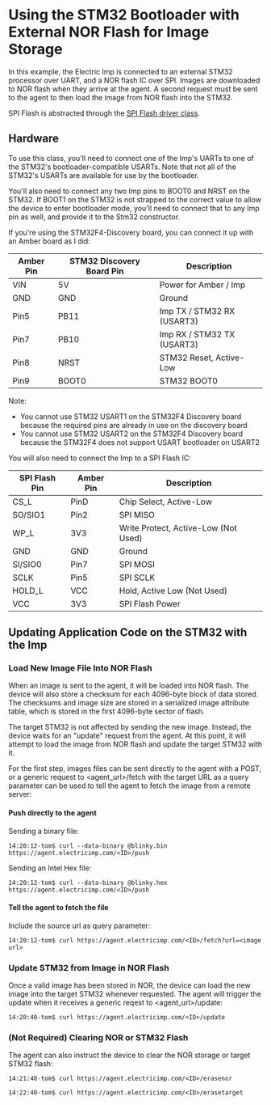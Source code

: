 Using the STM32 Bootloader with External NOR Flash for Image Storage
==============================
In this example, the Electric Imp is connected to an external STM32 processor over UART, and a NOR flash IC over SPI. Images are downloaded to NOR flash when they arrive at the agent. A second request must be sent to the agent to then load the image from NOR flash into the STM32. 

SPI Flash is abstracted through the [SPI Flash driver class](https://github.com/electricimp/reference/tree/master/hardware/SpiFlash).

## Hardware

To use this class, you'll need to connect one of the Imp's UARTs to one of the STM32's bootloader-compatible USARTs. Note that not all of the STM32's USARTs are available for use by the bootloader. 

You'll also need to connect any two Imp pins to BOOT0 and NRST on the STM32. If BOOT1 on the STM32 is not strapped to the correct value to allow the device to enter bootloader mode, you'll need to connect that to any Imp pin as well, and provide it to the Stm32 constructor.

If you're using the STM32F4-Discovery board, you can connect it up with an Amber board as I did:

| Amber Pin | STM32 Discovery Board Pin | Description |
| --------- | ------------------------- | ----------- |
| VIN | 5V | Power for Amber / Imp |
| GND | GND | Ground |
| Pin5 | PB11 | Imp TX / STM32 RX (USART3) |
| Pin7 | PB10 | Imp RX / STM32 TX (USART3) |
| Pin8 | NRST | STM32 Reset, Active-Low |
| Pin9 | BOOT0 | STM32 BOOT0 |

Note: 
- You cannot use STM32 USART1 on the STM32F4 Discovery board because the required pins are already in use on the discovery board
- You cannot use STM32 USART2 on the STM32F4 Discovery board because the STM32F4 does not support USART bootloader on USART2

You will also need to connect the Imp to a SPI Flash IC:

| SPI Flash Pin| Amber Pin | Description |
| --------- | ------------------------- | ----------- |
| CS_L | PinD | Chip Select, Active-Low |
| SO/SIO1 | Pin2 | SPI MISO |
| WP_L | 3V3 | Write Protect, Active-Low (Not Used) |
| GND | GND | Ground |
| SI/SIO0 | Pin7 | SPI MOSI |
| SCLK | Pin5 | SPI SCLK |
| HOLD_L | VCC | Hold, Active Low (Not Used) |
| VCC | 3V3 | SPI Flash Power |


## Updating Application Code on the STM32 with the Imp

### Load New Image File Into NOR Flash

When an image is sent to the agent, it will be loaded into NOR flash. The device will also store a checksum for each 4096-byte block of data stored. The checksums and image size are stored in a serialized image attribute table, which is stored in the first 4096-byte sector of flash. 

The target STM32 is not affected by sending the new image. Instead, the device waits for an "update" request from the agent. At this point, it will attempt to load the image from NOR flash and update the target STM32 with it.

For the first step, images files can be sent directly to the agent with a POST, or a generic request to <agent_url>/fetch with the target URL as a query parameter can be used to tell the agent to fetch the image from a remote server:

#### Push directly to the agent

Sending a binary file:

```
14:20:12-tom$ curl --data-binary @blinky.bin https://agent.electricimp.com/<ID>/push
```

Sending an Intel Hex file:

```
14:20:12-tom$ curl --data-binary @blinky.hex https://agent.electricimp.com/<ID>/push
```

#### Tell the agent to fetch the file

Include the source url as query parameter:

```
14:20:12-tom$ curl https://agent.electricimp.com/<ID>/fetch?url=<image url>
```

### Update STM32 from Image in NOR Flash

Once a valid image has been stored in NOR, the device can load the new image into the target STM32 whenever requested. The agent will trigger the update when it receives a generic reqest to <agent_url>/update:

```
14:20:40-tom$ curl https://agent.electricimp.com/<ID>/update
```

### (Not Required) Clearing NOR or STM32 Flash

The agent can also instruct the device to clear the NOR storage or target STM32 flash:

```
14:21:40-tom$ curl https://agent.electricimp.com/<ID>/erasenor
```

```
14:22:40-tom$ curl https://agent.electricimp.com/<ID>/erasetarget
```
